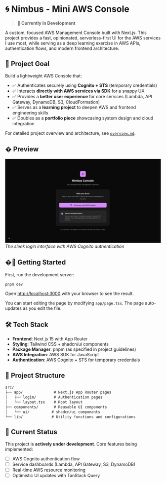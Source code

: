 # 🌀 Nimbus - Mini AWS Console

> **🚧 Currently in Development**

A custom, focused AWS Management Console built with Next.js. This project provides a fast, opinionated, serverless-first UI for the AWS services I use most, while serving as a deep learning exercise in AWS APIs, authentication flows, and modern frontend architecture.

## 🎯 Project Goal

Build a lightweight AWS Console that:

- ✅ Authenticates securely using **Cognito + STS** (temporary credentials)
- ✅ Interacts **directly with AWS services via SDK** for a snappy UX
- ✅ Provides a **better user experience** for core services (Lambda, API Gateway, DynamoDB, S3, CloudFormation)
- ✅ Serves as a **learning project** to deepen AWS and frontend engineering skills
- ✅ Doubles as a **portfolio piece** showcasing system design and cloud integration

For detailed project overview and architecture, see [`overview.md`](./overview.md).

## � Preview

![Nimbus Console Login Interface](docs/screenshots/nimbus-login-interface.png)
_The sleek login interface with AWS Cognito authentication_

## �🚀 Getting Started

First, run the development server:

```bash
pnpm dev
```

Open [http://localhost:3000](http://localhost:3000) with your browser to see the result.

You can start editing the page by modifying `app/page.tsx`. The page auto-updates as you edit the file.

## 🛠 Tech Stack

- **Frontend**: Next.js 15 with App Router
- **Styling**: Tailwind CSS + shadcn/ui components
- **Package Manager**: pnpm (as specified in project guidelines)
- **AWS Integration**: AWS SDK for JavaScript
- **Authentication**: AWS Cognito + STS for temporary credentials

## 📁 Project Structure

```
src/
├── app/              # Next.js App Router pages
│   ├── login/        # Authentication pages
│   └── layout.tsx    # Root layout
├── components/       # Reusable UI components
│   └── ui/          # shadcn/ui components
└── lib/             # Utility functions and configurations
```

## 🎯 Current Status

This project is **actively under development**. Core features being implemented:

- [ ] AWS Cognito authentication flow
- [ ] Service dashboards (Lambda, API Gateway, S3, DynamoDB)
- [ ] Real-time AWS resource monitoring
- [ ] Optimistic UI updates with TanStack Query
